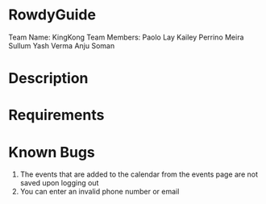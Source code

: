 # RowdyGuide
Team Name: KingKong
Team Members:
Paolo Lay
Kailey Perrino
Meira Sullum
Yash Verma
Anju Soman

# Description

# Requirements

# Known Bugs
1. The events that are added to the calendar from the events page are not saved upon logging out
2. You can enter an invalid phone number or email
